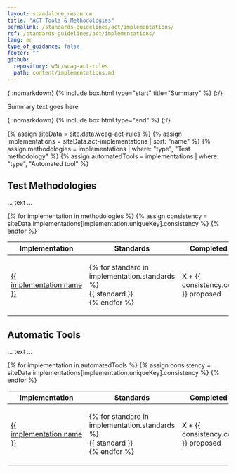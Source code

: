 ```yaml
---
layout: standalone_resource
title: "ACT Tools & Methodologies"
permalink: /standards-guidelines/act/implementations/
ref: /standards-guidelines/act/implementations/
lang: en
type_of_guidance: false
footer: ""
github:
  repository: w3c/wcag-act-rules
  path: content/implementations.md
---
```


<style>
  table ul {
    list-style: none;
    padding: 0;
  }
</style>

{::nomarkdown} {% include box.html type="start" title="Summary" %} {:/}

Summary text goes here

{::nomarkdown} {% include box.html type="end" %} {:/}

{% assign siteData = site.data.wcag-act-rules %}
{% assign implementations = siteData.act-implementations | sort: "name" %}
{% assign methodologies = implementations | where: "type", "Test methodology" %}
{% assign automatedTools = implementations | where: "type", "Automated tool" %}

<h2>Test Methodologies</h2>
<p>... text ...</p>

<table>
  <thead>
    <tr>
      <th>Implementation</th>
      <!-- <th width="200">Vendor</th> -->
      <th>Standards</th>
      <th>Completed rules</th>
    </tr>
  </thead>
  <tbody>
    {% for implementation in methodologies %}
      {% assign consistency = siteData.implementations[implementation.uniqueKey].consistency %}
      <tr>
        <td><a href="./{{ implementation.uniqueKey }}">
          {{ implementation.name }}
        </a></td>
        <!-- <td>{{ implementation.vendor }}</td> -->
        <td><ul>
          {% for standard in implementation.standards %}
           <li>{{ standard }}</li>
          {% endfor %}
        </ul></td>
        <td>X + {{ consistency.complete }} proposed</td>
      </tr>
    {% endfor %}
  </tbody>
</table>


<h2>Automatic Tools</h2>
<p>... text ...</p>

<table>
  <thead>
    <tr>
      <th>Implementation</th>
      <!-- <th width="200">Vendor</th> -->
      <th>Standards</th>
      <th>Completed rules</th>
    </tr>
  </thead>
  <tbody>
    {% for implementation in automatedTools %}
      {% assign consistency = siteData.implementations[implementation.uniqueKey].consistency %}
      <tr>
        <td><a href="./{{ implementation.uniqueKey }}">
          {{ implementation.name }}
        </a></td>
        <!-- <td>{{ implementation.vendor }}</td> -->
        <td><ul>
          {% for standard in implementation.standards %}
           <li>{{ standard }}</li>
          {% endfor %}
        </ul></td>
        <td>X + {{ consistency.complete }} proposed</td>
      </tr>
    {% endfor %}
  </tbody>
</table>
